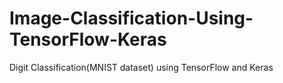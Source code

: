# Image-Classification-Using-TensorFlow-Keras
Digit Classification(MNIST dataset) using TensorFlow and Keras
